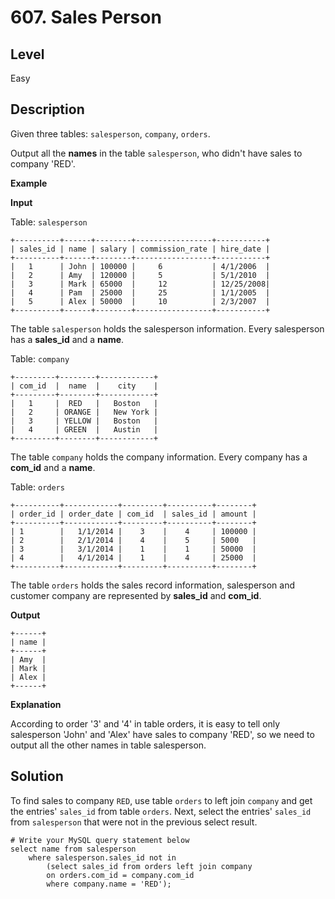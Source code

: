 # 607. Sales Person
## Level
Easy

## Description
Given three tables: `salesperson`, `company`, `orders`.

Output all the **names** in the table `salesperson`, who didn't have sales to company 'RED'.

**Example**

**Input**

Table: `salesperson`
```
+----------+------+--------+-----------------+-----------+
| sales_id | name | salary | commission_rate | hire_date |
+----------+------+--------+-----------------+-----------+
|   1      | John | 100000 |     6           | 4/1/2006  |
|   2      | Amy  | 120000 |     5           | 5/1/2010  |
|   3      | Mark | 65000  |     12          | 12/25/2008|
|   4      | Pam  | 25000  |     25          | 1/1/2005  |
|   5      | Alex | 50000  |     10          | 2/3/2007  |
+----------+------+--------+-----------------+-----------+
```
The table `salesperson` holds the salesperson information. Every salesperson has a **sales_id** and a **name**.

Table: `company`
```
+---------+--------+------------+
| com_id  |  name  |    city    |
+---------+--------+------------+
|   1     |  RED   |   Boston   |
|   2     | ORANGE |   New York |
|   3     | YELLOW |   Boston   |
|   4     | GREEN  |   Austin   |
+---------+--------+------------+
```
The table `company` holds the company information. Every company has a **com_id** and a **name**.

Table: `orders`
```
+----------+------------+---------+----------+--------+
| order_id | order_date | com_id  | sales_id | amount |
+----------+------------+---------+----------+--------+
| 1        |   1/1/2014 |    3    |    4     | 100000 |
| 2        |   2/1/2014 |    4    |    5     | 5000   |
| 3        |   3/1/2014 |    1    |    1     | 50000  |
| 4        |   4/1/2014 |    1    |    4     | 25000  |
+----------+------------+---------+----------+--------+
```
The table `orders` holds the sales record information, salesperson and customer company are represented by **sales_id** and **com_id**.

**Output**
```
+------+
| name | 
+------+
| Amy  | 
| Mark | 
| Alex |
+------+
```
**Explanation**

According to order '3' and '4' in table orders, it is easy to tell only salesperson 'John' and 'Alex' have sales to company 'RED',
so we need to output all the other names in table salesperson.

## Solution
To find sales to company `RED`, use table `orders` to left join `company` and get the entries' `sales_id` from table `orders`. Next, select the entries' `sales_id` from `salesperson` that were not in the previous select result.
```
# Write your MySQL query statement below
select name from salesperson
    where salesperson.sales_id not in
        (select sales_id from orders left join company
        on orders.com_id = company.com_id
        where company.name = 'RED');
```
